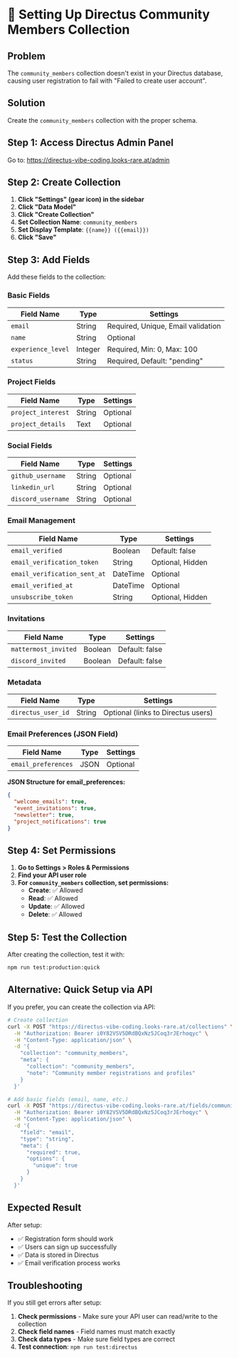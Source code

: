 # 🔧 Setting Up Directus Community Members Collection

## Problem
The `community_members` collection doesn't exist in your Directus database, causing user registration to fail with "Failed to create user account".

## Solution
Create the `community_members` collection with the proper schema.

## Step 1: Access Directus Admin Panel
Go to: https://directus-vibe-coding.looks-rare.at/admin

## Step 2: Create Collection

1. **Click "Settings" (gear icon) in the sidebar**
2. **Click "Data Model"**
3. **Click "Create Collection"**
4. **Set Collection Name**: `community_members`
5. **Set Display Template**: `{{name}} ({{email}})`
6. **Click "Save"**

## Step 3: Add Fields

Add these fields to the collection:

### Basic Fields
| Field Name | Type | Settings |
|------------|------|----------|
| `email` | String | Required, Unique, Email validation |
| `name` | String | Optional |
| `experience_level` | Integer | Required, Min: 0, Max: 100 |
| `status` | String | Required, Default: "pending" |

### Project Fields
| Field Name | Type | Settings |
|------------|------|----------|
| `project_interest` | String | Optional |
| `project_details` | Text | Optional |

### Social Fields
| Field Name | Type | Settings |
|------------|------|----------|
| `github_username` | String | Optional |
| `linkedin_url` | String | Optional |
| `discord_username` | String | Optional |

### Email Management
| Field Name | Type | Settings |
|------------|------|----------|
| `email_verified` | Boolean | Default: false |
| `email_verification_token` | String | Optional, Hidden |
| `email_verification_sent_at` | DateTime | Optional |
| `email_verified_at` | DateTime | Optional |
| `unsubscribe_token` | String | Optional, Hidden |

### Invitations
| Field Name | Type | Settings |
|------------|------|----------|
| `mattermost_invited` | Boolean | Default: false |
| `discord_invited` | Boolean | Default: false |

### Metadata
| Field Name | Type | Settings |
|------------|------|----------|
| `directus_user_id` | String | Optional (links to Directus users) |

### Email Preferences (JSON Field)
| Field Name | Type | Settings |
|------------|------|----------|
| `email_preferences` | JSON | Optional |

**JSON Structure for email_preferences:**
```json
{
  "welcome_emails": true,
  "event_invitations": true,
  "newsletter": true,
  "project_notifications": true
}
```

## Step 4: Set Permissions

1. **Go to Settings > Roles & Permissions**
2. **Find your API user role**
3. **For `community_members` collection, set permissions:**
   - **Create**: ✅ Allowed
   - **Read**: ✅ Allowed
   - **Update**: ✅ Allowed
   - **Delete**: ✅ Allowed

## Step 5: Test the Collection

After creating the collection, test it with:
```bash
npm run test:production:quick
```

## Alternative: Quick Setup via API

If you prefer, you can create the collection via API:

```bash
# Create collection
curl -X POST "https://directus-vibe-coding.looks-rare.at/collections" \
  -H "Authorization: Bearer i0Y82VSV5DRdBQxNz5JCoq3rJErhoqyc" \
  -H "Content-Type: application/json" \
  -d '{
    "collection": "community_members",
    "meta": {
      "collection": "community_members",
      "note": "Community member registrations and profiles"
    }
  }'

# Add basic fields (email, name, etc.)
curl -X POST "https://directus-vibe-coding.looks-rare.at/fields/community_members" \
  -H "Authorization: Bearer i0Y82VSV5DRdBQxNz5JCoq3rJErhoqyc" \
  -H "Content-Type: application/json" \
  -d '{
    "field": "email",
    "type": "string",
    "meta": {
      "required": true,
      "options": {
        "unique": true
      }
    }
  }'
```

## Expected Result

After setup:
- ✅ Registration form should work
- ✅ Users can sign up successfully
- ✅ Data is stored in Directus
- ✅ Email verification process works

## Troubleshooting

If you still get errors after setup:
1. **Check permissions** - Make sure your API user can read/write to the collection
2. **Check field names** - Field names must match exactly
3. **Check data types** - Make sure field types are correct
4. **Test connection**: `npm run test:directus` 